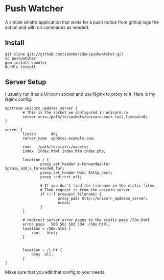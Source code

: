 # Push Watcher

A simple sinatra application that waits for a push notice from githup logs the action and will run commands as needed.

## Install

    git clone git://github.com/iansheridan/pushwatcher.git
    cd pushwatcher
    gem install bundler
    bundle install

## Server Setup

I usually run it as a Unicorn socket and use Nginx to proxy to it. Here is my Nginx config:

    upstream unicorn_updates_server {
            # This is the socket we configured in unicorn.rb
            server unix:/path/to/sockets/unicorn.sock fail_timeout=0;
    }

    server {
            listen       80;
            server_name  updates.example.com;

            root   /path/to/static/assets;
            index  index.html index.htm index.php;

            location / {
                    proxy_set_header X-Forwarded-For $proxy_add_x_forwarded_for;
                    proxy_set_header Host $http_host;
                    proxy_redirect off;

                    # If you don't find the filename in the static files
                    # Then request it from the unicorn server
                    if (!-f $request_filename) {
                            proxy_pass http://unicorn_updates_server;
                            break;
                    }
            }

            # redirect server error pages to the static page /50x.html
            error_page   500 502 503 504  /50x.html;
            location = /50x.html {
                root   html;
            }


            location ~ /\.ht {
                deny  all;
            }
    }

Make sure that you edit that config to your needs.
